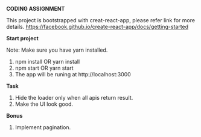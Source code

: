 **CODING ASSIGNMENT**

This project is bootstrapped with creat-react-app, please refer link for more details.
https://facebook.github.io/create-react-app/docs/getting-started

**Start project**

Note: Make sure you have yarn installed.

1. npm install OR yarn install 
2. npm start OR yarn start
3. The app will be runing at http://localhost:3000

**Task**

1. Hide the loader only when all apis return result.
2. Make the UI look good.

**Bonus**
1. Implement pagination.
